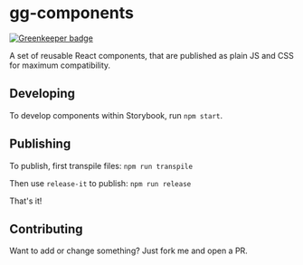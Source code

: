# gg-components

[![Greenkeeper badge](https://badges.greenkeeper.io/georgegillams/gg-components.svg)](https://greenkeeper.io/)

A set of reusable React components, that are published as plain JS and CSS for maximum compatibility.

## Developing
To develop components within Storybook, run `npm start`.

## Publishing
To publish, first transpile files:
`npm run transpile`

Then use `release-it` to publish:
`npm run release`

That's it!

## Contributing
Want to add or change something? Just fork me and open a PR.
